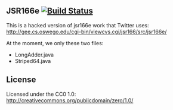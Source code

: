 ## JSR166e [![Build Status](https://secure.travis-ci.org/twitter/jsr166e.png?branch=master)](http://travis-ci.org/twitter/jsr166e)

This is a hacked version of jsr166e work that Twitter uses:
http://gee.cs.oswego.edu/cgi-bin/viewcvs.cgi/jsr166/src/jsr166e/

At the moment, we only these two files:
* LongAdder.java 
* Striped64.java

## License

Licensed under the CC0 1.0: http://creativecommons.org/publicdomain/zero/1.0/
